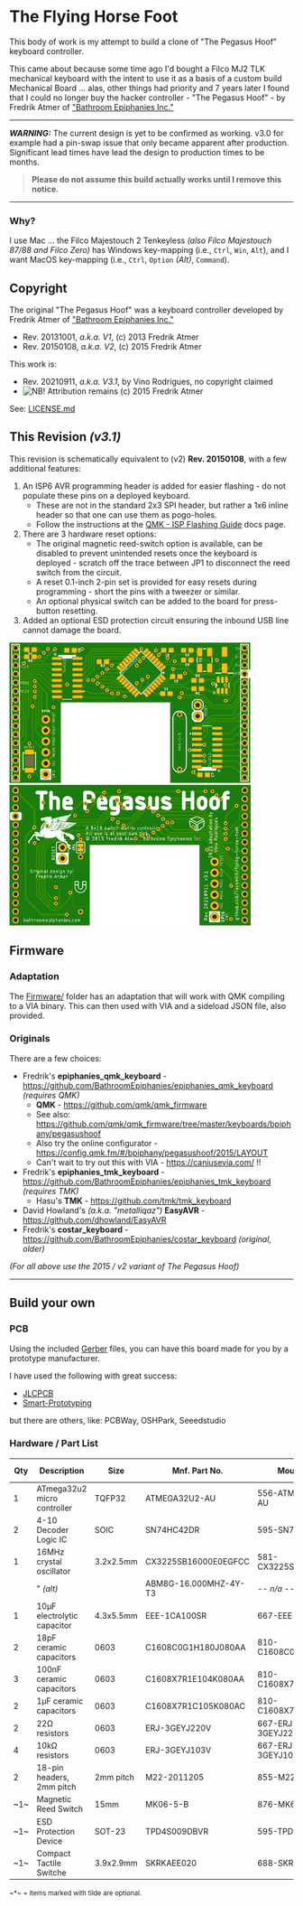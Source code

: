 # The Flying Horse Foot

This body of work is my attempt to build a clone of "The Pegasus Hoof" keyboard controller.

This came about because some time ago I'd bought a Filco MJ2 TLK mechanical keyboard with the intent to use it as a basis of a custom build Mechanical Board ... alas, other things had priority and 7 years later I found that I could no longer buy the hacker controller - "The Pegasus Hoof" - by Fredrik Atmer of ["Bathroom Epiphanies Inc."](http://bathroomepiphanies.com/controllers/)


----------

***WARNING:*** The current design is yet to be confirmed as working.  v3.0 for example had a pin-swap issue that only became apparent after production.  Significant lead times have lead the design to production times to be months.

> **Please do not assume this build actually works until I remove this notice.**

----------

### Why?

I use Mac ... the Filco Majestouch 2 Tenkeyless *(also Filco Majestouch 87/88 and Filco Zero)* has Windows key-mapping (i.e., `Ctrl`, `Win`, `Alt`), and I want MacOS key-mapping (i.e., `Ctrl`, `Option` *(Alt)*, `Command`).


## Copyright

The original "The Pegasus Hoof" was a keyboard controller developed by Fredrik Atmer of ["Bathroom Epiphanies Inc."](http://bathroomepiphanies.com/controllers/)

* Rev. 20131001, *a.k.a. V1*, (c) 2013 Fredrik Atmer
* Rev. 20150108, *a.k.a. V2*, (c) 2015 Fredrik Atmer

This work is:

* Rev. 20210911, *a.k.a. V3.1*, by Vino Rodrigues, no copyright claimed
* ![NB!](https://img.shields.io/badge/!-NB-red?labelColor=000000 "Nota bene") Attribution remains (c) 2015 Fredrik Atmer

See: [LICENSE.md](LICENSE.md)


## This Revision *(v3.1)*

This revision is schematically equivalent to (v2) **Rev. 20150108**, with a few additional features:

1. An ISP6 AVR programming header is added for easier flashing - do not populate these pins on a deployed keyboard.
   * These are not in the standard 2x3 SPI header, but rather a 1x6 inline header so that one can use them as pogo-holes.
   * Follow the instructions at the [QMK - ISP Flashing Guide](https://beta.docs.qmk.fm/using-qmk/guides/keyboard-building/isp_flashing_guide) docs page.
2. There are 3 hardware reset options:
   * The original magnetic reed-switch option is available, can be disabled to prevent unintended resets once the keyboard is deployed - scratch off the trace between JP1 to disconnect the reed switch from the circuit.
   * A reset 0.1-inch 2-pin set is provided for easy resets during programming - short the pins with a tweezer or similar.
   * An optional physical switch can be added to the board for press-button resetting.
3. Added an optional ESD protection circuit ensuring the inbound USB line cannot damage the board.

![Front](docs/20210911-t.png)  &nbsp; ![Back](docs/20210911-b.png)


## Firmware

### Adaptation

The [Firmware/](Firmware) folder has an adaptation that will work with QMK compiling to a VIA binary.  This can then used with VIA and a sideload JSON file, also provided.


### Originals

There are a few choices:

* Fredrik's **epiphanies_qmk_keyboard** - https://github.com/BathroomEpiphanies/epiphanies_qmk_keyboard *(requires QMK)*
  * **QMK** - https://github.com/qmk/qmk_firmware
  * See also: https://github.com/qmk/qmk_firmware/tree/master/keyboards/bpiphany/pegasushoof
  * Also try the online configurator - https://config.qmk.fm/#/bpiphany/pegasushoof/2015/LAYOUT
  * Can't wait to try out this with VIA - https://caniusevia.com/  !!
* Fredrik's **epiphanies_tmk_keyboard** - https://github.com/BathroomEpiphanies/epiphanies_tmk_keyboard *(requires TMK)*
  * Hasu's **TMK** - https://github.com/tmk/tmk_keyboard
* David Howland's *(a.k.a. "metalliqaz")* **EasyAVR** - https://github.com/dhowland/EasyAVR
* Fredrik's **costar_keyboard** - https://github.com/BathroomEpiphanies/costar_keyboard *(original, older)*


*(For all above use the 2015 / v2 variant of The Pegasus Hoof)*


----------

## Build your own

### PCB

Using the included [Gerber](Gerber/) files, you can have this board made for you by a prototype manufacturer.

I have used the following with great success:

* [JLCPCB](https://jlcpcb.com/)
* [Smart-Prototyping](https://www.smart-prototyping.com/)

but there are others, like:  PCBWay, OSHPark, Seeedstudio

### Hardware / Part List

| Qty | Description                 | Size      | Mnf. Part No.         | Mouser PN            | Element14 PN | Spec. |
|-----|-----------------------------|-----------|-----------------------|----------------------|--------------|-------|
|  1  | ATmega32u2 micro controller | TQFP32    | ATMEGA32U2-AU         | 556-ATMEGA32U2-AU    | 1748524      | [&#128196;](DataSheets/01__ATmega32u2.pdf) |
|  2  | 4-10 Decoder Logic IC       | SOIC      | SN74HC42DR            | 595-SN74HC42DR       | 3119918      | [&#128196;](DataSheets/02__74HC42.pdf) |
|  1  | 16MHz crystal oscillator    | 3.2x2.5mm | CX3225SB16000E0EGFCC  | 581-CX3225SB16000EGF | *-- n/a --*  | [&#128196;](DataSheets/03a_SB16000E0.pdf) |
|     |   " *(alt)*                 |           | ABM8G-16.000MHZ-4Y-T3 | *-- n/a --*          | 2467842      | [&#128196;](DataSheets/03b_ABM8G_16MHZ.pdf) |
|  1  | 10µF electrolytic capacitor | 4.3x5.5mm | EEE-1CA100SR          | 667-EEE-1CA100SR     | 9696920      | [&#128196;](DataSheets/04__1CA100SR.pdf) |
|  2  | 18pF ceramic capacitors     | 0603      | C1608C0G1H180J080AA   | 810-C1608C0G1H180J   | 1907287      |       |
|  3  | 100nF ceramic capacitors    | 0603      | C1608X7R1E104K080AA   | 810-C1608X7R1E104K   | 2332586      |       |
|  2  | 1µF ceramic capacitors      | 0603      | C1608X7R1C105K080AC   | 810-C1608X7R1C105K   | 1907343      |       |
|  2  | 22Ω resistors               | 0603      | ERJ-3GEYJ220V         | 667-ERJ-3GEYJ220V    | 2059557      |       |
|  4  | 10kΩ resistors              | 0603      | ERJ-3GEYJ103V         | 667-ERJ-3GEYJ103V    | 2059627      |       |
|  2  | 18-pin headers, 2mm pitch   | 2mm pitch | M22-2011205           | 855-M22-2011805      | 3395122      |       |
| ~1~ | Magnetic Reed Switch        | 15mm      | MK06-5-B              | 876-MK6-5-B          | 1079479      | [&#128196;](DataSheets/05__MK06_V02.pdf) |
| ~1~ | ESD Protection Device       | SOT-23    | TPD4S009DBVR          | 595-TPD4S009DBVR     | 3116519      | [&#128196;](DataSheets/06__tpd4s009.pdf) |
| ~1~ | Compact Tactile Switche     | 3.9x2.9mm | SKRKAEE020            | 688-SKRKAEE020       | *-- n/a --*  | [&#128196;](DataSheets/07__SKRK-1370789.pdf) |

<small>~*~ = items marked with tilde are optional.</small>
